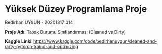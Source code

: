 # Yüksek Düzey Programlama Proje 

Bedirhan UYGUN - 202013171014

**Proje** **Adı**: Tabak Durumu Sınıflandırması (Cleaned vs Dirty)

**Kaggle** **Linki**: https://www.kaggle.com/code/bedirhanuygun/cleaned-and-dirty-pytorch-traind-and-optimizing 


